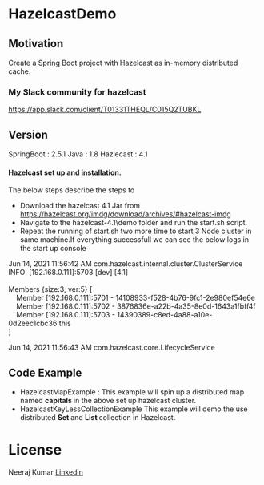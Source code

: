 # HazelcastDemo

## Motivation
Create a Spring Boot project with Hazelcast as in-memory distributed cache.

### My Slack community for hazelcast

https://app.slack.com/client/T01331THEQL/C015Q2TUBKL


## Version 
SpringBoot : 2.5.1
Java : 1.8
Hazlecast : 4.1

#### Hazelcast set up and installation.
The below steps describe the steps to 
- Download the hazelcast 4.1 Jar from https://hazelcast.org/imdg/download/archives/#hazelcast-imdg
- Navigate to the hazelcast-4.1\demo folder and run the start.sh script.
- Repeat the running of start.sh two more time to start 3 Node cluster in same machine.If everything successfull we can see the below logs in the start up console

<p>
        
Jun 14, 2021 11:56:42 AM com.hazelcast.internal.cluster.ClusterService <br>
INFO: [192.168.0.111]:5703 [dev] [4.1] <br>
<br>
Members {size:3, ver:5} [ <br>
&nbsp;&nbsp;&nbsp;&nbsp;Member [192.168.0.111]:5701 - 14108933-f528-4b76-9fc1-2e980ef54e6e <br>
&nbsp;&nbsp;&nbsp;&nbsp;Member [192.168.0.111]:5702 - 3876836e-a22b-4a35-8e0d-1643a1fbff4f <br>
&nbsp;&nbsp;&nbsp;&nbsp;Member [192.168.0.111]:5703 - 14390389-c8ed-4a88-a10e-0d2eec1cbc36 this <br>
]  <br>

Jun 14, 2021 11:56:43 AM com.hazelcast.core.LifecycleService <br>
        
## Code Example
  - HazelcastMapExample : This example will spin up a distributed map named <b> capitals </b> in the above set up 
  hazelcast cluster.
  - HazelcastKeyLessCollectionExample This example will demo the use distributed <b> Set </b>  and <b> List </b> collection in Hazelcast. 


<h1>License</h1>
Neeraj Kumar <a href="https://www.linkedin.com/in/kr28neeraj"> Linkedin </a>


